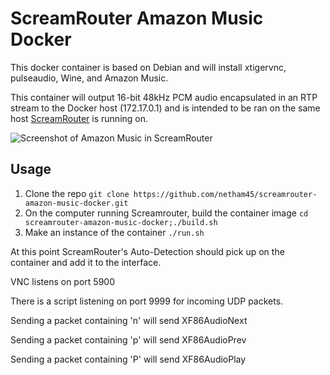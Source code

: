 # ScreamRouter Amazon Music Docker

This docker container is based on Debian and will install xtigervnc, pulseaudio, Wine, and Amazon Music.

This container will output 16-bit 48kHz PCM audio encapsulated in an RTP stream to the Docker host (172.17.0.1) and is intended to be ran on the same host [ScreamRouter](https://github.com/netham45/screamrouter) is running on.

![Screenshot of Amazon Music in ScreamRouter](/images/amazon-music.png)

## Usage

1. Clone the repo ```git clone https://github.com/netham45/screamrouter-amazon-music-docker.git```
2. On the computer running Screamrouter, build the container image ```cd screamrouter-amazon-music-docker;./build.sh```
3. Make an instance of the container ```./run.sh```

At this point ScreamRouter's Auto-Detection should pick up on the container and add it to the interface.

VNC listens on port 5900

There is a script listening on port 9999 for incoming UDP packets.

Sending a packet containing 'n' will send XF86AudioNext

Sending a packet containing 'p' will send XF86AudioPrev

Sending a packet containing 'P' will send XF86AudioPlay